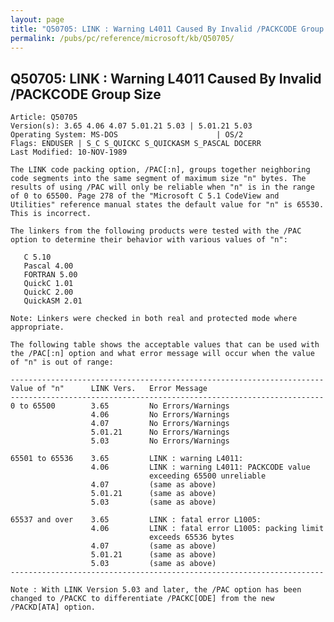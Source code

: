 ```yaml
---
layout: page
title: "Q50705: LINK : Warning L4011 Caused By Invalid /PACKCODE Group Size"
permalink: /pubs/pc/reference/microsoft/kb/Q50705/
---
```


## Q50705: LINK : Warning L4011 Caused By Invalid /PACKCODE Group Size

	Article: Q50705
	Version(s): 3.65 4.06 4.07 5.01.21 5.03 | 5.01.21 5.03
	Operating System: MS-DOS                      | OS/2
	Flags: ENDUSER | S_C S_QUICKC S_QUICKASM S_PASCAL DOCERR
	Last Modified: 10-NOV-1989
	
	The LINK code packing option, /PAC[:n], groups together neighboring
	code segments into the same segment of maximum size "n" bytes. The
	results of using /PAC will only be reliable when "n" is in the range
	of 0 to 65500. Page 278 of the "Microsoft C 5.1 CodeView and
	Utilities" reference manual states the default value for "n" is 65530.
	This is incorrect.
	
	The linkers from the following products were tested with the /PAC
	option to determine their behavior with various values of "n":
	
	   C 5.10
	   Pascal 4.00
	   FORTRAN 5.00
	   QuickC 1.01
	   QuickC 2.00
	   QuickASM 2.01
	
	Note: Linkers were checked in both real and protected mode where
	appropriate.
	
	The following table shows the acceptable values that can be used with
	the /PAC[:n] option and what error message will occur when the value
	of "n" is out of range:
	
	----------------------------------------------------------------------
	Value of "n"      LINK Vers.   Error Message
	----------------------------------------------------------------------
	0 to 65500        3.65         No Errors/Warnings
	                  4.06         No Errors/Warnings
	                  4.07         No Errors/Warnings
	                  5.01.21      No Errors/Warnings
	                  5.03         No Errors/Warnings
	
	65501 to 65536    3.65         LINK : warning L4011:
	                  4.06         LINK : warning L4011: PACKCODE value
	                               exceeding 65500 unreliable
	                  4.07         (same as above)
	                  5.01.21      (same as above)
	                  5.03         (same as above)
	
	65537 and over    3.65         LINK : fatal error L1005:
	                  4.06         LINK : fatal error L1005: packing limit
	                               exceeds 65536 bytes
	                  4.07         (same as above)
	                  5.01.21      (same as above)
	                  5.03         (same as above)
	----------------------------------------------------------------------
	
	Note : With LINK Version 5.03 and later, the /PAC option has been
	changed to /PACKC to differentiate /PACKC[ODE] from the new
	/PACKD[ATA] option.
